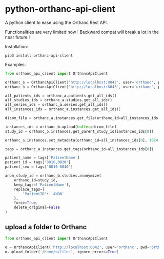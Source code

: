 # python-orthanc-api-client

A python client to ease using the Orthanc Rest API.

Functionalities are very limited now !  Backward compat will break a lot in the near future !

Installation:

```shell
pip3 install orthanc-api-client
```


Examples:

```python
from orthanc_api_client import OrthancApiClient

orthanc_a = OrthancApiClient('http://localhost:8042', user='orthanc', pwd='orthanc')
orthanc_b = OrthancApiClient('http://localhost:8043', user='orthanc', pwd='orthanc')

all_patients_ids = orthanc_a.patients.get_all_ids()
all_studies_ids = orthanc_a.studies.get_all_ids()
all_series_ids = orthanc_a.series.get_all_ids()
all_instances_ids = orthanc_a.instances.get_all_ids()

dicom_file = orthanc_a.instances.get_file(orthanc_id=all_instances_ids[0])

instances_ids = orthanc_b.upload(buffer=dicom_file)
study_id = orthanc_b.instances.get_parent_study_id(instances_ids[0])

orthanc_a.instances.set_metadata(orthanc_id=all_instances_ids[0], 1024, 'my-value')

tags = orthanc_a.instances.get_tags(orhtanc_id=all_instances_ids[0])

patient_name = tags['PatientName']
patient_id = tags['0010,0020']
patient_sex = tags['0010-0040']

anon_study_id = orthanc_b.studies.anonymize(
    orthanc_id=study_id,
    keep_tags=['PatientName'],
    replace_tags={
        'PatientID': 'ANON'
    },
    force=True,
    delete_original=False
)


```

## upload a folder to Orthanc

```python
from orthanc_api_client import OrthancApiClient

o = OrthancApiClient('http://localhost:8042', user='orthanc', pwd='orthanc')
o.upload_folder('/home/o/files', ignore_errors=True)

```
